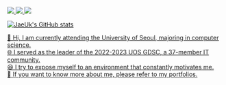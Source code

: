 <a href="https://cyclic-baboon-a84.notion.site/7fb47147585942ab9dbd05d6210a6020" target="blank"><img src="https://img.shields.io/badge/Portfolio-000000?style=flat-square&logo=Notion&logoColor=white">
<a href="https://www.miricanvas.com/v/11zvq6q" target="blank"><img src="https://img.shields.io/badge/Portfolio-000000?style=flat-square&logo=canva&logoColor=white">  <img src="https://img.shields.io/badge/iju1633@gmail.com-E8CDCD?style=flat-square&logo=Gmail&logoColor=red">
  
![JaeUk's GitHub stats](https://github-readme-stats.vercel.app/api?username=iju1633&show_icons=true&theme=vue)

👋 Hi, I am currently attending the University of Seoul, majoring in computer science.  
🌐 I served as the leader of the 2022-2023 UOS GDSC, a 37-member IT community.  
😆 I try to expose myself to an environment that constantly motivates me.  
👀 If you want to know more about me, please refer to my portfolios.
